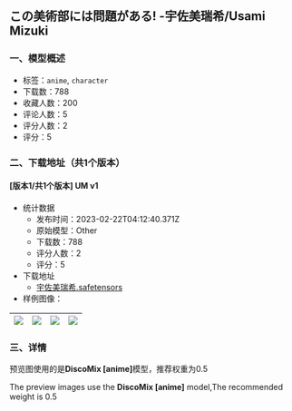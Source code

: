 ## この美術部には問題がある! -宇佐美瑞希/Usami Mizuki
### 一、模型概述

- 标签：`anime`, `character`
- 下载数：788
- 收藏人数：200
- 评论人数：5
- 评分人数：2
- 评分：5

### 二、下载地址（共1个版本）

#### [版本1/共1个版本] UM v1

- 统计数据
  - 发布时间：2023-02-22T04:12:40.371Z
  - 原始模型：Other
  - 下载数：788
  - 评分人数：2
  - 评分：5
- 下载地址
  - [宇佐美瑞希.safetensors](https://civitai.com/api/download/models/13736)
- 样例图像：

| <img src="https://image.civitai.com/xG1nkqKTMzGDvpLrqFT7WA/99f031dd-d6a8-454c-93de-dca43fb8aa00/width=450/133013.jpeg" /> | <img src="https://image.civitai.com/xG1nkqKTMzGDvpLrqFT7WA/969476d7-cbfc-469d-9bce-261e00f16400/width=450/133017.jpeg" /> | <img src="https://image.civitai.com/xG1nkqKTMzGDvpLrqFT7WA/34aa7f58-da23-49f0-8c44-29b765d00d00/width=450/133016.jpeg" /> | <img src="https://image.civitai.com/xG1nkqKTMzGDvpLrqFT7WA/856d0021-71d8-4e22-1a39-d0e6a75b1800/width=450/133015.jpeg" /> |
| ---- | ---- | ---- | ---- |


### 三、详情
<p>预览图使用的是<strong>DiscoMix [anime]</strong>模型，推荐权重为0.5</p><p>The preview images use the <strong>DiscoMix [anime]</strong> model,The recommended weight is 0.5</p>
